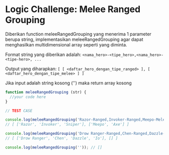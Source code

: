 # Logic Challenge: Melee Ranged Grouping

Diberikan function meleeRangedGrouping yang menerima 1 parameter berupa string, implementasikan
meleeRangedGrouping agar dapat menghasilkan multidimensional array seperti yang diminta.

Format string yang diberikan adalah:
`<nama_hero>-<tipe_hero>,<nama_hero>-<tipe-hero>, ...`

Output yang diharapkan:
`[ [ <daftar_hero_dengan_tipe_ranged> ], [ <daftar_hero_dengan_tipe_melee> ] ]`

Jika input adalah string kosong ('') maka return array kosong

```JavaScript
function meleeRangedGrouping (str) {
  //your code here
}

// TEST CASE

console.log(meleeRangedGrouping('Razor-Ranged,Invoker-Ranged,Meepo-Melee,Axe-Melee,Sniper-Ranged'));
// [ ['Razor', 'Invoker', 'Sniper'], ['Meepo', 'Axe'] ]

console.log(meleeRangedGrouping('Drow Ranger-Ranged,Chen-Ranged,Dazzle-Ranged,Io-Ranged'));
// [ ['Drow Ranger', 'Chen', 'Dazzle', 'Io'], [] ]

console.log(meleeRangedGrouping('')); // []
```
